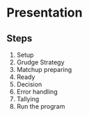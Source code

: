 # Presentation

## Steps

1. Setup
2. Grudge Strategy
3. Matchup preparing
4. Ready
5. Decision
6. Error handling
7. Tallying
8. Run the program
